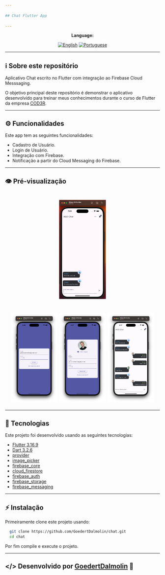 ```yaml
---

## Chat Flutter App

---
```


<div align="center">

**Language:**

[![English](https://img.shields.io/badge/Language-English-blueviolet?style=for-the-badge)](README.md)
[![Portuguese](https://img.shields.io/badge/Language-Português-blue?style=for-the-badge)](README.pt-br.md)

</div>

---
## ℹ️ Sobre este repositório
Aplicativo Chat escrito no Flutter com integração ao Firebase Cloud Messsaging.

O objetivo principal deste repositório é demonstrar o aplicativo desenvolvido para treinar meus conhecimentos durante o curso de Flutter da empresa [COD3R](https://www.udemy.com/course/curso-flutter/).

---
## ⚙️ Funcionalidades
Este app tem as seguintes funcionalidades:

- Cadastro de Usuário.
- Login de Usuário.
- Integração com Firebase.
- Notificação a partir do Cloud Messaging do Firebase.

---
## 👁️ Pré-visualização

<h1 align="center">
<img src='.github/1.gif' width="30%">
</h1>

<h1 align="center">
<img src='.github/1.png' width="30%">
<img src='.github/2.png' width="30%">
<img src='.github/3.png' width="30%">
</h1>

---
## 🧪 Tecnologias
Este projeto foi desenvolvido usando as seguintes tecnologias:

- [Flutter 3.16.9](https://docs.flutter.dev/)
- [Dart 3.2.6](https://dart.dev/)
- [provider](https://pub.dev/packages/provider)
- [image_picker](https://pub.dev/packages/image_picker)
- [firebase_core](https://pub.dev/packages/firebase_core)
- [cloud_firestore](https://pub.dev/packages/cloud_firestore)
- [firebase_auth](https://pub.dev/packages/firebase_auth)
- [firebase_storage](https://pub.dev/packages/firebase_storage)
- [firebase_messaging](https://pub.dev/packages/firebase_messaging)

---
## ⚡ Instalação

Primeiramente clone este projeto usando:

```bash
  git clone https://github.com/GoedertDalmolin/chat.git
  cd chat
```

Por fim compile e execute o projeto.

---
</> Desenvolvido por [GoedertDalmolin](https://github.com/GoedertDalmolin) 👋
---
